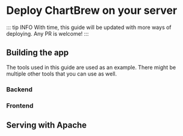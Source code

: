 # Deploy ChartBrew on your server

::: tip INFO
With time, this guide will be updated with more ways of deploying. Any PR is welcome!
:::

## Building the app

The tools used in this guide are used as an example. There might be multiple other tools that you can use as well.

### Backend

### Frontend

## Serving with Apache
